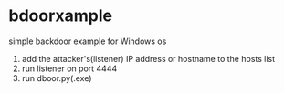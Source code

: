 # bdoorxample
simple backdoor example for Windows os

1. add the attacker's(listener) IP address or hostname to the hosts list
2. run listener on port 4444
3. run dboor.py(.exe)
